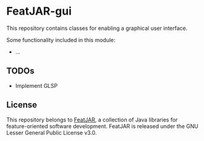# FeatJAR-gui

This repository contains classes for enabling a graphical user interface.

Some functionality included in this module:

* ...

## TODOs

* Implement GLSP

## License

This repository belongs to [FeatJAR](https://github.com/FeatureIDE/FeatJAR), a collection of Java libraries for feature-oriented software development.
FeatJAR is released under the GNU Lesser General Public License v3.0.
